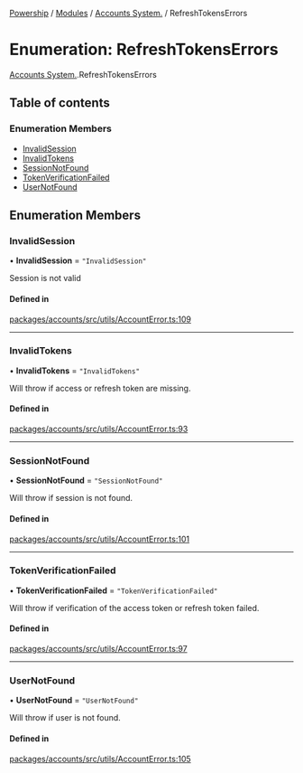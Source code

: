 [Powership](../README.md) / [Modules](../modules.md) / [Accounts System.](../modules/Accounts_System_.md) / RefreshTokensErrors

# Enumeration: RefreshTokensErrors

[Accounts System.](../modules/Accounts_System_.md).RefreshTokensErrors

## Table of contents

### Enumeration Members

- [InvalidSession](Accounts_System_.RefreshTokensErrors.md#invalidsession)
- [InvalidTokens](Accounts_System_.RefreshTokensErrors.md#invalidtokens)
- [SessionNotFound](Accounts_System_.RefreshTokensErrors.md#sessionnotfound)
- [TokenVerificationFailed](Accounts_System_.RefreshTokensErrors.md#tokenverificationfailed)
- [UserNotFound](Accounts_System_.RefreshTokensErrors.md#usernotfound)

## Enumeration Members

### InvalidSession

• **InvalidSession** = ``"InvalidSession"``

Session is not valid

#### Defined in

[packages/accounts/src/utils/AccountError.ts:109](https://github.com/antoniopresto/powership/blob/2672a73/packages/accounts/src/utils/AccountError.ts#L109)

___

### InvalidTokens

• **InvalidTokens** = ``"InvalidTokens"``

Will throw if access or refresh token are missing.

#### Defined in

[packages/accounts/src/utils/AccountError.ts:93](https://github.com/antoniopresto/powership/blob/2672a73/packages/accounts/src/utils/AccountError.ts#L93)

___

### SessionNotFound

• **SessionNotFound** = ``"SessionNotFound"``

Will throw if session is not found.

#### Defined in

[packages/accounts/src/utils/AccountError.ts:101](https://github.com/antoniopresto/powership/blob/2672a73/packages/accounts/src/utils/AccountError.ts#L101)

___

### TokenVerificationFailed

• **TokenVerificationFailed** = ``"TokenVerificationFailed"``

Will throw if verification of the access token or refresh token failed.

#### Defined in

[packages/accounts/src/utils/AccountError.ts:97](https://github.com/antoniopresto/powership/blob/2672a73/packages/accounts/src/utils/AccountError.ts#L97)

___

### UserNotFound

• **UserNotFound** = ``"UserNotFound"``

Will throw if user is not found.

#### Defined in

[packages/accounts/src/utils/AccountError.ts:105](https://github.com/antoniopresto/powership/blob/2672a73/packages/accounts/src/utils/AccountError.ts#L105)
